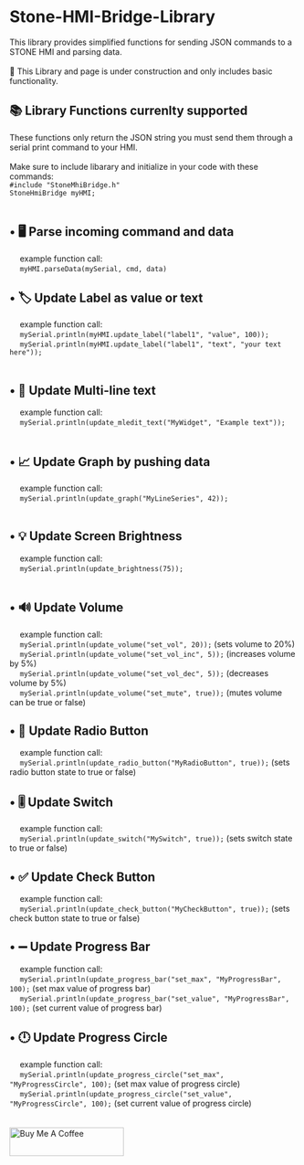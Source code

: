 # Stone-HMI-Bridge-Library
This library provides simplified functions for sending JSON commands to a STONE HMI and parsing data.
<br/><br/>
🚧 This Library and page is under construction and only includes basic functionality.
<br/>
<h2>📚 Library Functions currenlty supported</h2>
These functions only return the JSON string you must send them through a serial print command to your HMI.
<br/>
<br/>
Make sure to include libarary and initialize in your code with these commands:<br/>
<code>#include "StoneMhiBridge.h"</code>
<br/>
<code>StoneHmiBridge myHMI;</code>
<br/>
<br/>
<h2>•  🖥️ Parse incoming command and data</h2>
&emsp; example function call:<br/>
&emsp; <code>myHMI.parseData(mySerial, cmd, data)</code></br>
<h2>•  🏷️ Update Label as value or text</h2>
&emsp; example function call:<br/>
&emsp; <code>mySerial.println(myHMI.update_label("label1", "value", 100));</code>
<br/>
&emsp; <code>mySerial.println(myHMI.update_label("label1", "text", "your text here"));</code>
<br/>
<br/>
<h2>•  📜 Update Multi-line text</h2>
&emsp; example function call:<br/>
&emsp; <code>mySerial.println(update_mledit_text("MyWidget", "Example text"));</code>
<br/>
<br/>
<h2>•  📈 Update Graph by pushing data</h2>
&emsp; example function call:<br/>
&emsp; <code>mySerial.println(update_graph("MyLineSeries", 42));</code>
<br/>
<br/>
<h2>•  💡 Update Screen Brightness</h2>
&emsp; example function call:<br/>
&emsp; <code>mySerial.println(update_brightness(75));</code>
<br/>
<br/>
<h2>•  🔊 Update Volume</h2>
&emsp; example function call:<br/>
&emsp; <code>mySerial.println(update_volume("set_vol", 20));</code> (sets volume to 20%)<br/>
&emsp; <code>mySerial.println(update_volume("set_vol_inc", 5));</code> (increases volume by 5%)<br/>
&emsp; <code>mySerial.println(update_volume("set_vol_dec", 5));</code> (decreases volume by 5%)<br/>
&emsp; <code>mySerial.println(update_volume("set_mute", true));</code> (mutes volume can be true or false)
<h2>•  🔘 Update Radio Button</h2>
&emsp; example function call:<br/>
&emsp; <code>mySerial.println(update_radio_button("MyRadioButton", true));</code> (sets radio button state to true or false)<br/>
<h2>•  🎚️ Update Switch</h2>
&emsp; example function call:<br/>
&emsp; <code>mySerial.println(update_switch("MySwitch", true));</code> (sets switch state to true or false)<br/>
<h2>•  ✅ Update Check Button</h2>
&emsp; example function call:<br/>
&emsp; <code>mySerial.println(update_check_button("MyCheckButton", true));</code> (sets check button state to true or false)<br/>
<h2>•  ➖ Update Progress Bar</h2>
&emsp; example function call:<br/>
&emsp; <code>mySerial.println(update_progress_bar("set_max", "MyProgressBar", 100);</code> (set max value of progress bar)<br/>
&emsp; <code>mySerial.println(update_progress_bar("set_value", "MyProgressBar", 100);</code> (set current value of progress bar)<br/>
<h2>•  🕛 Update Progress Circle</h2>
&emsp; example function call:<br/>
&emsp; <code>mySerial.println(update_progress_circle("set_max", "MyProgressCircle", 100);</code> (set max value of progress circle)<br/>
&emsp; <code>mySerial.println(update_progress_circle("set_value", "MyProgressCircle", 100);</code> (set current value of progress circle)<br/>
<br/>
<br/>
<a href="https://www.buymeacoffee.com/JoshMH91" target="_blank"><img src="https://cdn.buymeacoffee.com/buttons/default-yellow.png" alt="Buy Me A Coffee" height="50" width="200"></a>
